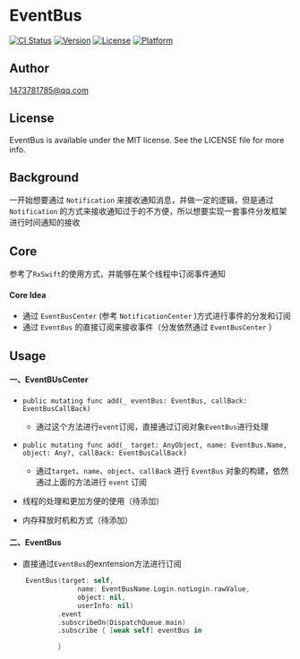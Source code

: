 # EventBus

[![CI Status](https://img.shields.io/travis/ylei11@volvocars.com/EventBus.svg?style=flat)](https://travis-ci.org/ylei11@volvocars.com/EventBus)
[![Version](https://img.shields.io/cocoapods/v/EventBus.svg?style=flat)](https://cocoapods.org/pods/EventBus)
[![License](https://img.shields.io/cocoapods/l/EventBus.svg?style=flat)](https://cocoapods.org/pods/EventBus)
[![Platform](https://img.shields.io/cocoapods/p/EventBus.svg?style=flat)](https://cocoapods.org/pods/EventBus)

## Author

1473781785@qq.com

## License

EventBus is available under the MIT license. See the LICENSE file for more info.

## Background

一开始想要通过 `Notification` 来接收通知消息，并做一定的逻辑，但是通过 `Notification` 的方式来接收通知过于的不方便，所以想要实现一套事件分发框架进行时间通知的接收

## Core

参考了`RxSwift`的使用方式，并能够在某个线程中订阅事件通知

#### Core Idea

- 通过 `EventBusCenter` (参考 `NotificationCenter` )方式进行事件的分发和订阅
- 通过 `EventBus` 的直接订阅来接收事件（分发依然通过 `EventBusCenter` ）

## Usage

#### 一、EventBUsCenter

- `public mutating func add(_ eventBus: EventBus, callBack: EventBusCallBack)`

    * 通过这个方法进行`event`订阅，直接通过订阅对象`EventBus`进行处理

- `public mutating func add(_ target: AnyObject, name: EventBus.Name, object: Any?, callBack: EventBusCallBack)`
    
    * 通过`target`、`name`、`object`、`callBack` 进行 `EventBus` 对象的构建，依然通过上面的方法进行 `event` 订阅

- 线程的处理和更加方便的使用（待添加）

- 内存释放时机和方式（待添加）

#### 二、EventBus

- 直接通过`EventBus`的exntension方法进行订阅
```swift
    EventBus(target: self,
                 name: EventBusName.Login.notLogin.rawValue,
                 object: nil,
                 userInfo: nil)
            .event
            .subscribeOn(DispatchQueue.main)
            .subscribe { [weak self] eventBus in

            }
```
